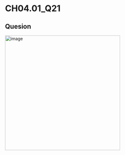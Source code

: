 # CH04.01_Q21

## Quesion

<img width="378" alt="image" src="https://github.com/user-attachments/assets/a5d978c7-ddb7-49a5-a70d-e47ee13e3dc5">

